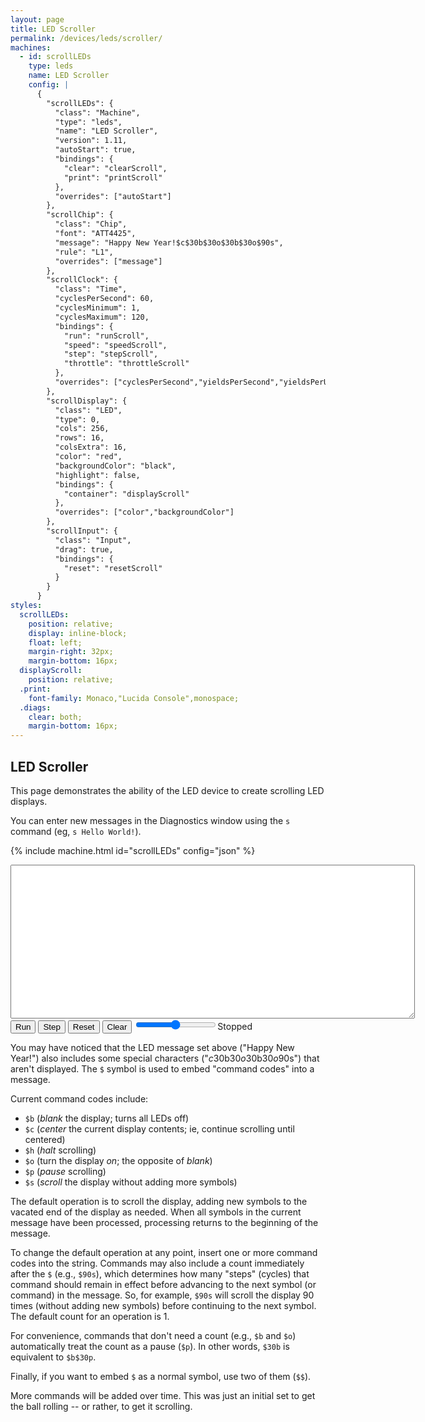 ```yaml
---
layout: page
title: LED Scroller
permalink: /devices/leds/scroller/
machines:
  - id: scrollLEDs
    type: leds
    name: LED Scroller
    config: |
      {
        "scrollLEDs": {
          "class": "Machine",
          "type": "leds",
          "name": "LED Scroller",
          "version": 1.11,
          "autoStart": true,
          "bindings": {
            "clear": "clearScroll",
            "print": "printScroll"
          },
          "overrides": ["autoStart"]
        },
        "scrollChip": {
          "class": "Chip",
          "font": "ATT4425",
          "message": "Happy New Year!$c$30b$30o$30b$30o$90s",
          "rule": "L1",
          "overrides": ["message"]
        },
        "scrollClock": {
          "class": "Time",
          "cyclesPerSecond": 60,
          "cyclesMinimum": 1,
          "cyclesMaximum": 120,
          "bindings": {
            "run": "runScroll",
            "speed": "speedScroll",
            "step": "stepScroll",
            "throttle": "throttleScroll"
          },
          "overrides": ["cyclesPerSecond","yieldsPerSecond","yieldsPerUpdate","cyclesMinimum","cyclesMaximum","clockByFrame","requestAnimationFrame"]
        },
        "scrollDisplay": {
          "class": "LED",
          "type": 0,
          "cols": 256,
          "rows": 16,
          "colsExtra": 16,
          "color": "red",
          "backgroundColor": "black",
          "highlight": false,
          "bindings": {
            "container": "displayScroll"
          },
          "overrides": ["color","backgroundColor"]
        },
        "scrollInput": {
          "class": "Input",
          "drag": true,
          "bindings": {
            "reset": "resetScroll"
          }
        }
      }
styles:
  scrollLEDs:
    position: relative;
    display: inline-block;
    float: left;
    margin-right: 32px;
    margin-bottom: 16px;
  displayScroll:
    position: relative;
  .print:
    font-family: Monaco,"Lucida Console",monospace;
  .diags:
    clear: both;
    margin-bottom: 16px;
---
```


LED Scroller
------------

This page demonstrates the ability of the LED device to create scrolling LED displays.

You can enter new messages in the Diagnostics window using the `s` command (eg, `s Hello World!`).

{% include machine.html id="scrollLEDs" config="json" %}

<div id="scrollLEDs">
  <div id="displayScroll"></div>
</div>
<div class="diags">
  <div>
    <textarea id="printScroll" class="print" cols="78" rows="16"></textarea>
  </div>
  <button id="runScroll">Run</button>
  <button id="stepScroll">Step</button>
  <button id="resetScroll">Reset</button>
  <button id="clearScroll">Clear</button>
  <input type="range" min="1" max="120" value="60" class="slider" id="throttleScroll"><span id="speedScroll">Stopped</span>
</div>

You may have noticed that the LED message set above ("Happy New Year!") also includes some special characters
("$c$30b$30o$30b$30o$90s") that aren't displayed.  The `$` symbol is used to embed "command codes" into a message.

Current command codes include:

- `$b` (*blank* the display; turns all LEDs off)
- `$c` (*center* the current display contents; ie, continue scrolling until centered)
- `$h` (*halt* scrolling)
- `$o` (turn the display *on*; the opposite of *blank*)
- `$p` (*pause* scrolling)
- `$s` (*scroll* the display without adding more symbols)

The default operation is to scroll the display, adding new symbols to the vacated end of the display as needed.
When all symbols in the current message have been processed, processing returns to the beginning of the message.

To change the default operation at any point, insert one or more command codes into the string.  Commands may also
include a count immediately after the `$` (e.g., `$90s`), which determines how many "steps" (cycles) that command
should remain in effect before advancing to the next symbol (or command) in the message.  So, for example, `$90s`
will scroll the display 90 times (without adding new symbols) before continuing to the next symbol.  The default
count for an operation is 1.

For convenience, commands that don't need a count (e.g., `$b` and `$o`) automatically treat the count as a pause (`$p`).
In other words, `$30b` is equivalent to `$b$30p`.

Finally, if you want to embed `$` as a normal symbol, use two of them (`$$`).

More commands will be added over time.  This was just an initial set to get the ball rolling -- or rather, to get it scrolling.
